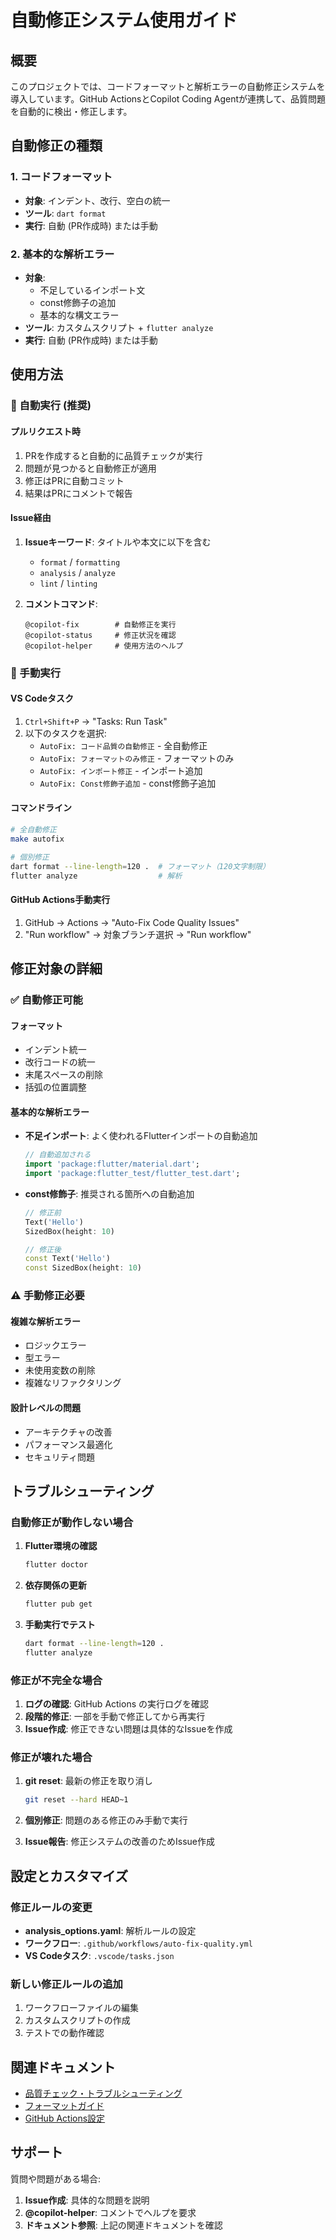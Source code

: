 # 自動修正システム使用ガイド

## 概要
このプロジェクトでは、コードフォーマットと解析エラーの自動修正システムを導入しています。GitHub ActionsとCopilot Coding Agentが連携して、品質問題を自動的に検出・修正します。

## 自動修正の種類

### 1. コードフォーマット
- **対象**: インデント、改行、空白の統一
- **ツール**: `dart format`
- **実行**: 自動 (PR作成時) または手動

### 2. 基本的な解析エラー
- **対象**: 
  - 不足しているインポート文
  - const修飾子の追加
  - 基本的な構文エラー
- **ツール**: カスタムスクリプト + `flutter analyze`
- **実行**: 自動 (PR作成時) または手動

## 使用方法

### 🚀 自動実行 (推奨)

#### プルリクエスト時
1. PRを作成すると自動的に品質チェックが実行
2. 問題が見つかると自動修正が適用
3. 修正はPRに自動コミット
4. 結果はPRにコメントで報告

#### Issue経由
1. **Issueキーワード**: タイトルや本文に以下を含む
   - `format` / `formatting`
   - `analysis` / `analyze`
   - `lint` / `linting`

2. **コメントコマンド**:
   ```
   @copilot-fix        # 自動修正を実行
   @copilot-status     # 修正状況を確認
   @copilot-helper     # 使用方法のヘルプ
   ```

### 🔧 手動実行

#### VS Codeタスク
1. `Ctrl+Shift+P` → "Tasks: Run Task"
2. 以下のタスクを選択:
   - `AutoFix: コード品質の自動修正` - 全自動修正
   - `AutoFix: フォーマットのみ修正` - フォーマットのみ
   - `AutoFix: インポート修正` - インポート追加
   - `AutoFix: Const修飾子追加` - const修飾子追加

#### コマンドライン
```bash
# 全自動修正
make autofix

# 個別修正
dart format --line-length=120 .  # フォーマット（120文字制限）
flutter analyze                  # 解析
```

#### GitHub Actions手動実行
1. GitHub → Actions → "Auto-Fix Code Quality Issues"
2. "Run workflow" → 対象ブランチ選択 → "Run workflow"

## 修正対象の詳細

### ✅ 自動修正可能

#### フォーマット
- インデント統一
- 改行コードの統一
- 末尾スペースの削除
- 括弧の位置調整

#### 基本的な解析エラー
- **不足インポート**: よく使われるFlutterインポートの自動追加
  ```dart
  // 自動追加される
  import 'package:flutter/material.dart';
  import 'package:flutter_test/flutter_test.dart';
  ```

- **const修飾子**: 推奨される箇所への自動追加
  ```dart
  // 修正前
  Text('Hello')
  SizedBox(height: 10)
  
  // 修正後
  const Text('Hello')
  const SizedBox(height: 10)
  ```

### ⚠️ 手動修正必要

#### 複雑な解析エラー
- ロジックエラー
- 型エラー
- 未使用変数の削除
- 複雑なリファクタリング

#### 設計レベルの問題
- アーキテクチャの改善
- パフォーマンス最適化
- セキュリティ問題

## トラブルシューティング

### 自動修正が動作しない場合

1. **Flutter環境の確認**
   ```bash
   flutter doctor
   ```

2. **依存関係の更新**
   ```bash
   flutter pub get
   ```

3. **手動実行でテスト**
   ```bash
   dart format --line-length=120 .
   flutter analyze
   ```

### 修正が不完全な場合

1. **ログの確認**: GitHub Actions の実行ログを確認
2. **段階的修正**: 一部を手動で修正してから再実行
3. **Issue作成**: 修正できない問題は具体的なIssueを作成

### 修正が壊れた場合

1. **git reset**: 最新の修正を取り消し
   ```bash
   git reset --hard HEAD~1
   ```

2. **個別修正**: 問題のある修正のみ手動で実行
3. **Issue報告**: 修正システムの改善のためIssue作成

## 設定とカスタマイズ

### 修正ルールの変更
- **analysis_options.yaml**: 解析ルールの設定
- **ワークフロー**: `.github/workflows/auto-fix-quality.yml`
- **VS Codeタスク**: `.vscode/tasks.json`

### 新しい修正ルールの追加
1. ワークフローファイルの編集
2. カスタムスクリプトの作成
3. テストでの動作確認

## 関連ドキュメント

- [品質チェック・トラブルシューティング](quality-check-troubleshooting.md)
- [フォーマットガイド](formatting-guide.md)
- [GitHub Actions設定](github-actions-improvements.md)

## サポート

質問や問題がある場合:
1. **Issue作成**: 具体的な問題を説明
2. **@copilot-helper**: コメントでヘルプを要求
3. **ドキュメント参照**: 上記の関連ドキュメントを確認

